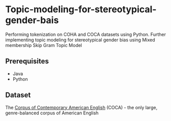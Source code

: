 # Topic-modeling-for-stereotypical-gender-bais
Performing tokenization on COHA and COCA datasets using Python. Further implementing topic modeling for stereotypical gender bias using Mixed membership Skip Gram Topic Model

## Prerequisites
* Java
* Python

## Dataset
The [Corpus of Contemporary American English](https://www.corpusdata.org/) (COCA) - the only large, genre-balanced corpus of American English
